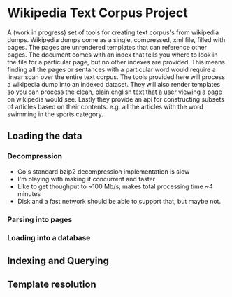 # Wikipedia Text Corpus Project

A (work in progress) set of tools for creating text corpus's from
wikipedia dumps. Wikipedia dumps come as a single, compressed, xml
file, filled with pages. The pages are unrendered templates that can
reference other pages. The document comes with an index that tells you
where to look in the file for a particular page, but no other indexes
are provided. This means finding all the pages or sentances with a
particular word would require a linear scan over the entire text
corpus. The tools provided here will process a wikipedia dump into an
indexed dataset. They will also render templates so you can process
the clean, plain english text that a user viewing a page on wikipedia
would see. Lastly they provide an api for constructing subsets of
articles based on their contents. e.g. all the articles with the word
swimming in the sports category.

## Loading the data

### Decompression

- Go's standard bzip2 decompression implementation is slow
- I'm playing with making it concurrent and faster
- Like to get thoughput to ~100 Mb/s, makes total processing time ~4 minutes
- Disk and a fast network should be able to support that, but maybe not.

### Parsing into pages

### Loading into a database

## Indexing and Querying

## Template resolution
